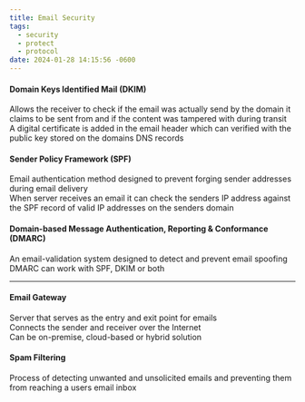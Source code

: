 ```yaml
---
title: Email Security
tags:
  - security
  - protect
  - protocol
date: 2024-01-28 14:15:56 -0600
---
```


#### Domain Keys Identified Mail (DKIM)
Allows the receiver to check if the email was actually send by the domain it claims to be sent from and if the content was tampered with during transit  
A digital certificate is added in the email header which can verified with the public key stored on the domains DNS records

#### Sender Policy Framework (SPF)
Email authentication method designed to prevent forging sender addresses during email delivery  
When server receives an email it can check the senders IP address against the SPF record of valid IP addresses on the senders domain

#### Domain-based Message Authentication, Reporting & Conformance (DMARC)
An email-validation system designed to detect and prevent email spoofing
DMARC can work with SPF, DKIM or both

---

#### Email Gateway
Server that serves as the entry and exit point for emails  
Connects the sender and receiver over the Internet  
Can be on-premise, cloud-based or hybrid solution

#### Spam Filtering
Process of detecting unwanted and unsolicited emails and preventing them from reaching a users email inbox
